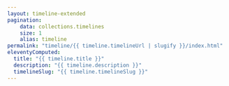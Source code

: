 ```yaml
---
layout: timeline-extended
pagination:
    data: collections.timelines
    size: 1
    alias: timeline
permalink: "timeline/{{ timeline.timelineUrl | slugify }}/index.html"
eleventyComputed:
  title: "{{ timeline.title }}"
  description: "{{ timeline.description }}"
  timelineSlug: "{{ timeline.timelineSlug }}"
---
```


